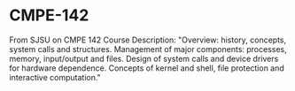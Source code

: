 # CMPE-142
From SJSU on CMPE 142 Course Description: "Overview: history, concepts, system calls and structures. Management of major components: processes, memory, input/output and files. Design of system calls and device drivers for hardware dependence. Concepts of kernel and shell, file protection and interactive computation."
